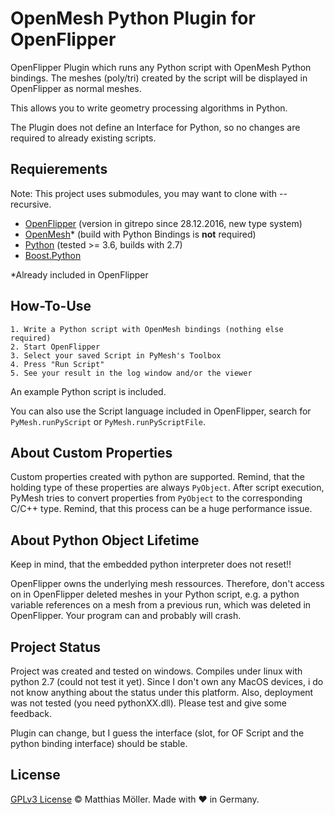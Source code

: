 ﻿# OpenMesh Python Plugin for OpenFlipper
OpenFlipper Plugin which runs any Python script with OpenMesh Python bindings.
The meshes (poly/tri) created by the script will be displayed in OpenFlipper as normal meshes.

This allows you to write geometry processing algorithms in Python.

The Plugin does not define an Interface for Python, so
no changes are required to already existing scripts.

## Requierements

Note: This project uses submodules, you may want to clone with --recursive.
- [OpenFlipper](https://www.openflipper.org) (version in gitrepo since 28.12.2016, new type system)
- [OpenMesh](https://www.openmesh.org)* (build with Python Bindings is __not__ required)
- [Python](https://www.python.org) (tested >= 3.6, builds with 2.7) 
- [Boost.Python](https://www.boost.org)

*Already included in OpenFlipper


## How-To-Use
	1. Write a Python script with OpenMesh bindings (nothing else required)
	2. Start OpenFlipper
	3. Select your saved Script in PyMesh's Toolbox
	4. Press "Run Script"
	5. See your result in the log window and/or the viewer

An example Python script is included.

You can also use the Script language included in OpenFlipper, search for
`PyMesh.runPyScript` or `PyMesh.runPyScriptFile`.

## About Custom Properties
Custom properties created with python are supported. Remind, that the holding type of these properties
are always `PyObject`. After script execution, PyMesh tries to convert properties
from `PyObject` to the corresponding C/C++ type. Remind, that this process can be a huge performance issue.

## About Python Object Lifetime
Keep in mind, that the embedded python interpreter does not reset!!

OpenFlipper owns the underlying mesh ressources. Therefore, don't 
access on in OpenFlipper deleted meshes in your Python script, e.g. a python variable references on a
mesh from a previous run, which was deleted in OpenFlipper.
Your program can and probably will crash.

## Project Status
Project was created and tested on windows.
Compiles under linux with python 2.7 (could not test it yet).
Since I don't own any MacOS devices, i do not know anything about the status under this platform.
Also, deployment was not tested (you need pythonXX.dll).
Please test and give some feedback.

Plugin can change, but I guess the interface (slot, for OF Script and the python binding interface) should be stable.

## License
[GPLv3 License](./LICENSE) © Matthias Möller. Made with ♥ in Germany.
